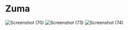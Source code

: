 # Zuma
![Screenshot (70)](https://user-images.githubusercontent.com/50280690/177329359-06ba074c-6902-440e-a34e-3fc2ca659340.png)
![Screenshot (73)](https://user-images.githubusercontent.com/50280690/177329390-efc2d758-f8a7-40cd-a31d-69dcee7d948a.png)
![Screenshot (74)](https://user-images.githubusercontent.com/50280690/177329261-78a7fa70-5e26-4c9f-9610-994e432e27b7.png)
